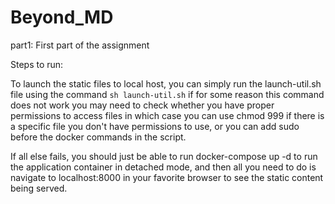 # Beyond_MD

part1: First part of the assignment

Steps to run: 

To launch the static files to local host, you can simply run the launch-util.sh file using the command 
`sh launch-util.sh`
if for some reason this command does not work you may need to check whether you have proper permissions to access files
in which case you can use chmod 999 <filename> if there is a specific file you don't have permissions to use, or you can add sudo
before the docker commands in the script.

If all else fails, you should just be able to run docker-compose up -d to run the application container in detached mode, and then 
all you need to do is navigate to localhost:8000 in your favorite browser to see the static content being served. 
